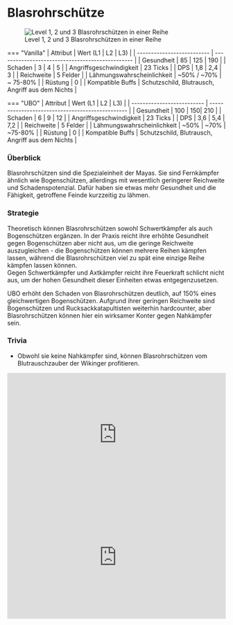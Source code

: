 # Blasrohrschütze

<figure><img src="../../assets/Blasilineup.png" alt="Level 1, 2 und 3 Blasrohrschützen in einer Reihe"><figcaption>Level 1, 2 und 3 Blasrohrschützen in einer Reihe</figcaption></figure>


=== "Vanilla"
	| Attribut                   | Wert (L1 \| L2 \| L3)                            |
	| -------------------------- | ------------------------------------------------ |
	| Gesundheit                 | 85 \| 125 \| 190                                 |
	| Schaden                    | 3 \| 4 \| 5                                      |
	| Angriffsgeschwindigkeit    | 23 Ticks                                         |
	| DPS                        | 1,8 \| 2,4 \| 3                                  |
	| Reichweite                 | 5 Felder                                         |
	| Lähmungswahrscheinlichkeit | \~50% / \~70% \| \~ 75-80%                       |
	| Rüstung                    | 0                                                |
	| Kompatible Buffs           | Schutzschild, Blutrausch, Angriff aus dem Nichts |


=== "UBO"
	| Attribut                   | Wert (L1 \| L2 \| L3)                            |
	| -------------------------- | ------------------------------------------------ |
	| Gesundheit                 | 100 \| 150\| 210                                 |
	| Schaden                    | 6 \| 9 \| 12                                     |
	| Angriffsgeschwindigkeit    | 23 Ticks                                         |
	| DPS                        | 3,6 \| 5,4 \| 7,2                                |
	| Reichweite                 | 5 Felder                                         |
	| Lähmungswahrscheinlichkeit | \~50% \| \~70% \| \~75-80%                       |
	| Rüstung                    | 0                                                |
	| Kompatible Buffs           | Schutzschild, Blutrausch, Angriff aus dem Nichts |



### Überblick

Blasrohrschützen sind die Spezialeinheit der Mayas. Sie sind Fernkämpfer ähnlich wie Bogenschützen, allerdings mit wesentlich geringerer Reichweite und Schadenspotenzial. Dafür haben sie etwas mehr Gesundheit und die Fähigkeit, getroffene Feinde kurzzeitig zu lähmen.

### Strategie

Theoretisch können Blasrohrschützen sowohl Schwertkämpfer als auch Bogenschützen ergänzen. In der Praxis reicht ihre erhöhte Gesundheit gegen Bogenschützen aber nicht aus, um die geringe Reichweite auszugleichen - die Bogenschützen können mehrere Reihen kämpfen lassen, während die Blasrohrschützen viel zu spät eine einzige Reihe kämpfen lassen können.\
Gegen Schwertkämpfer und Axtkämpfer reicht ihre Feuerkraft schlicht nicht aus, um der hohen Gesundheit dieser Einheiten etwas entgegenzusetzen.

UBO erhöht den Schaden von Blasrohrschützen deutlich, auf 150% eines gleichwertigen Bogenschützen. Aufgrund ihrer geringen Reichweite sind Bogenschützen und Rucksackkatapultisten weiterhin hardcounter, aber Blasrohrschützen können hier ein wirksamer Konter gegen Nahkämpfer sein.

### Trivia

* Obwohl sie keine Nahkämpfer sind, können Blasrohrschützen vom Blutrauschzauber der Wikinger profitieren.

<iframe style="width: 100%;aspect-ratio:16/9;" src="https://www.youtube.com/embed/4cjK3ch2XkI" frameborder="0" allowfullscreen></iframe>

<iframe style="width: 100%;aspect-ratio:16/9;" src="https://www.youtube.com/embed/sQDU8RK_WBM" frameborder="0" allowfullscreen></iframe>
